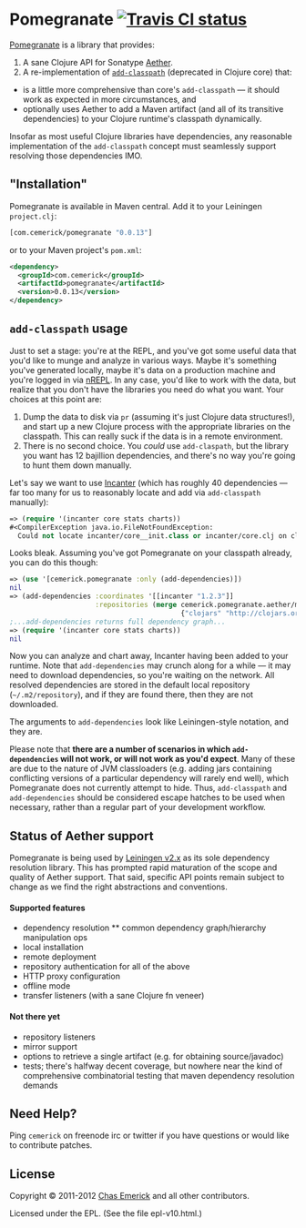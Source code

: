 # Pomegranate  [![Travis CI status](https://secure.travis-ci.org/cemerick/pomegranate.png)](http://travis-ci.org/#!/cemerick/pomegranate/builds)

[Pomegranate](http://github.com/cemerick/pomegranate) is a library that provides:

1. A sane Clojure API for Sonatype [Aether](https://github.com/sonatype/sonatype-aether).
2. A re-implementation of [`add-classpath`](http://clojure.github.com/clojure/clojure.core-api.html#clojure.core/add-classpath) (deprecated in Clojure core) that:

* is a little more comprehensive than core's `add-classpath` — it should work as expected in more circumstances, and
* optionally uses Aether to add a Maven artifact (and all of its transitive dependencies) to your Clojure runtime's classpath dynamically.

Insofar as most useful Clojure libraries have dependencies, any reasonable implementation of the `add-classpath` concept must seamlessly support resolving those dependencies IMO.

## "Installation"

Pomegranate is available in Maven central.  Add it to your Leiningen `project.clj`:

```clojure
[com.cemerick/pomegranate "0.0.13"]
```

or to your Maven project's `pom.xml`:

```xml
<dependency>
  <groupId>com.cemerick</groupId>
  <artifactId>pomegranate</artifactId>
  <version>0.0.13</version>
</dependency>
```

## `add-classpath` usage

Just to set a stage: you're at the REPL, and you've got some useful data that you'd like to munge and analyze in various ways.  Maybe it's something you've generated locally, maybe it's data on a production machine and you're logged in via [nREPL](http://github.com/clojure/tools.nrepl).  In any case, you'd like to work with the data, but realize that you don't have the libraries you need do what you want.  Your choices at this point are:

1. Dump the data to disk via `pr` (assuming it's just Clojure data structures!), and start up a new Clojure process with the appropriate libraries on the classpath. This can really suck if the data is in a remote environment.
2. There is no second choice.  You _could_ use `add-claspath`, but the library you want has 12 bajillion dependencies, and there's no way you're going to hunt them down manually.

Let's say we want to use [Incanter](https://github.com/liebke/incanter) (which has roughly 40 dependencies — far too many for us to reasonably locate and add via `add-classpath` manually):

```clojure
=> (require '(incanter core stats charts))
#<CompilerException java.io.FileNotFoundException:
  Could not locate incanter/core__init.class or incanter/core.clj on classpath:  (NO_SOURCE_FILE:0)>
```

Looks bleak. Assuming you've got Pomegranate on your classpath already, you can do this though:

```clojure
=> (use '[cemerick.pomegranate :only (add-dependencies)])
nil
=> (add-dependencies :coordinates '[[incanter "1.2.3"]]
                     :repositories (merge cemerick.pomegranate.aether/maven-central
                                          {"clojars" "http://clojars.org/repo"}))
;...add-dependencies returns full dependency graph...
=> (require '(incanter core stats charts))
nil
```

Now you can analyze and chart away, Incanter having been added to your runtime.  Note that `add-dependencies` may crunch along for a while — it may need to download dependencies, so you're waiting on the network.  All resolved dependencies are stored in the default local repository (`~/.m2/repository`), and if they are found there, then they are not downloaded.

The arguments to `add-dependencies` look like Leiningen-style notation, and they are.

Please note that **there are a number of scenarios in which `add-dependencies` will not work, or
will not work as you'd expect**.  Many of these are due to the nature of JVM classloaders
(e.g. adding jars containing conflicting versions of a particular dependency will rarely
end well), which Pomegranate does not currently attempt to hide.  Thus, `add-classpath` and
`add-dependencies` should be considered escape hatches to be used when necessary, rather than
a regular part of your development workflow.

## Status of Aether support

Pomegranate is being used by [Leiningen v2.x](http://leiningen.org) as
its sole dependency resolution library.  This has prompted rapid
maturation of the scope and quality of Aether support.  That said,
specific API points remain subject to change as we find the right
abstractions and conventions.

#### Supported features

* dependency resolution
** common dependency graph/hierarchy manipulation ops
* local installation
* remote deployment
* repository authentication for all of the above
* HTTP proxy configuration
* offline mode
* transfer listeners (with a sane Clojure fn veneer)

#### Not there yet

* repository listeners
* mirror support
* options to retrieve a single artifact (e.g. for obtaining
  source/javadoc)
* tests; there's halfway decent coverage, but nowhere near the kind of comprehensive combinatorial testing that maven dependency resolution demands

## Need Help?

Ping `cemerick` on freenode irc or twitter if you have questions
or would like to contribute patches.

## License

Copyright © 2011-2012 [Chas Emerick](http://cemerick.com) and all other
contributors.

Licensed under the EPL. (See the file epl-v10.html.)
